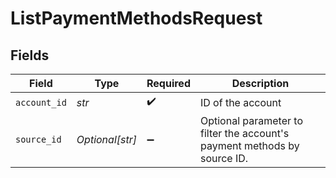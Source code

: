 # ListPaymentMethodsRequest


## Fields

| Field                                                                    | Type                                                                     | Required                                                                 | Description                                                              |
| ------------------------------------------------------------------------ | ------------------------------------------------------------------------ | ------------------------------------------------------------------------ | ------------------------------------------------------------------------ |
| `account_id`                                                             | *str*                                                                    | :heavy_check_mark:                                                       | ID of the account                                                        |
| `source_id`                                                              | *Optional[str]*                                                          | :heavy_minus_sign:                                                       | Optional parameter to filter the account's payment methods by source ID. |